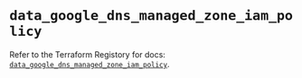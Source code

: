 # `data_google_dns_managed_zone_iam_policy`

Refer to the Terraform Registory for docs: [`data_google_dns_managed_zone_iam_policy`](https://registry.terraform.io/providers/hashicorp/google-beta/5.10.0/docs/data-sources/google_dns_managed_zone_iam_policy).
